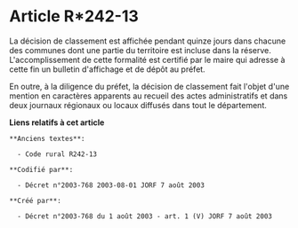 # Article R*242-13

La décision de classement est affichée pendant quinze jours dans chacune des communes dont une partie du territoire est
incluse dans la réserve. L'accomplissement de cette formalité est certifié par le maire qui adresse à cette fin un bulletin
d'affichage et de dépôt au préfet.

En outre, à la diligence du préfet, la décision de classement fait l'objet d'une mention en caractères apparents au recueil
des actes administratifs et dans deux journaux régionaux ou locaux diffusés dans tout le département.

**Liens relatifs à cet article**

	**Anciens textes**:

	  - Code rural R242-13

	**Codifié par**:

	  - Décret n°2003-768 2003-08-01 JORF 7 août 2003

	**Créé par**:

	  - Décret n°2003-768 du 1 août 2003 - art. 1 (V) JORF 7 août 2003
